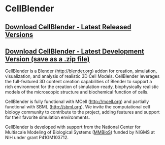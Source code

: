 # CellBlender #

## [Download CellBlender - Latest Released Versions](http://mmbios.org/index.php/cellblender-all) ##

## [Download CellBlender - Latest Development Version (save as a .zip file)](http://code.google.com/p/cellblender/source/browse/cellblender.zip) ##


CellBlender is a Blender (http://blender.org) addon for creation, simulation, visualization, and analysis of realistic 3D Cell Models.  CellBlender leverages the full-featured 3D content creation capabilities of Blender to support a rich environment for the creation of simulation-ready, biophysically realistic models of the microscopic structure and biochemical function of cells.

CellBlender is fully functional with MCell (http://mcell.org) and partially functional with SBML (http://sbml.org).  We invite the computational cell biology community to contribute to the project, adding features and support for their favorite simulation environments.

CellBlender is developed with support from the National Center for Multiscale Modeling of Biological Systems ([MMBioS](http://www.mmbios.org)) funded by NIGMS at NIH under grant P41GM103712.
